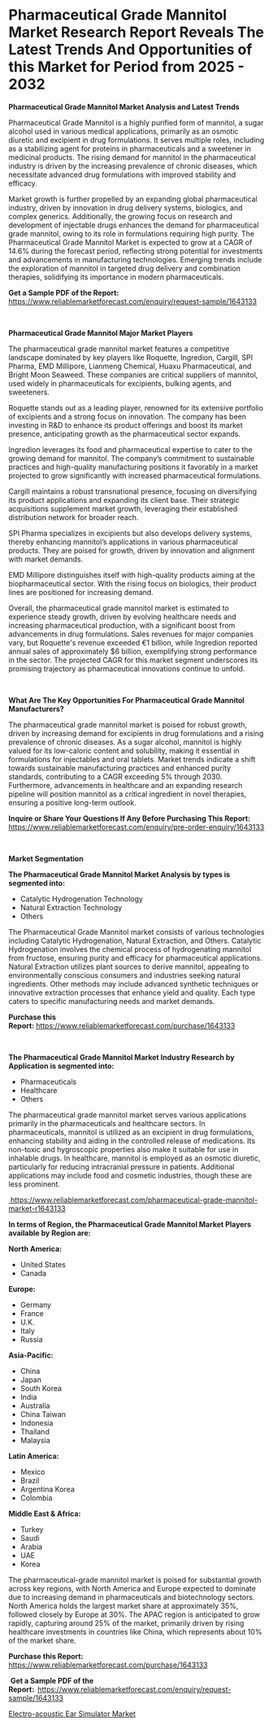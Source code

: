 <p><h1>Pharmaceutical Grade Mannitol Market Research Report Reveals The Latest Trends And Opportunities of this Market for Period from 2025 - 2032</h1></p><p><strong>Pharmaceutical Grade Mannitol Market Analysis and Latest Trends</strong></p>
<p><p>Pharmaceutical Grade Mannitol is a highly purified form of mannitol, a sugar alcohol used in various medical applications, primarily as an osmotic diuretic and excipient in drug formulations. It serves multiple roles, including as a stabilizing agent for proteins in pharmaceuticals and a sweetener in medicinal products. The rising demand for mannitol in the pharmaceutical industry is driven by the increasing prevalence of chronic diseases, which necessitate advanced drug formulations with improved stability and efficacy.</p><p>Market growth is further propelled by an expanding global pharmaceutical industry, driven by innovation in drug delivery systems, biologics, and complex generics. Additionally, the growing focus on research and development of injectable drugs enhances the demand for pharmaceutical grade mannitol, owing to its role in formulations requiring high purity. The Pharmaceutical Grade Mannitol Market is expected to grow at a CAGR of 14.6% during the forecast period, reflecting strong potential for investments and advancements in manufacturing technologies. Emerging trends include the exploration of mannitol in targeted drug delivery and combination therapies, solidifying its importance in modern pharmaceuticals.</p></p>
<p><strong>Get a Sample PDF of the Report:&nbsp;</strong> <a href="https://www.reliablemarketforecast.com/enquiry/request-sample/1643133?utm_campaign=2397&utm_medium=2&utm_source=Github&utm_content=ia&utm_term=28032025&utm_id=pharmaceutical-grade-mannitol">https://www.reliablemarketforecast.com/enquiry/request-sample/1643133</a></p>
<p>&nbsp;</p>
<p><strong>Pharmaceutical Grade Mannitol Major Market Players</strong></p>
<p><p>The pharmaceutical grade mannitol market features a competitive landscape dominated by key players like Roquette, Ingredion, Cargill, SPI Pharma, EMD Millipore, Lianmeng Chemical, Huaxu Pharmaceutical, and Bright Moon Seaweed. These companies are critical suppliers of mannitol, used widely in pharmaceuticals for excipients, bulking agents, and sweeteners.</p><p>Roquette stands out as a leading player, renowned for its extensive portfolio of excipients and a strong focus on innovation. The company has been investing in R&D to enhance its product offerings and boost its market presence, anticipating growth as the pharmaceutical sector expands.</p><p>Ingredion leverages its food and pharmaceutical expertise to cater to the growing demand for mannitol. The company’s commitment to sustainable practices and high-quality manufacturing positions it favorably in a market projected to grow significantly with increased pharmaceutical formulations.</p><p>Cargill maintains a robust transnational presence, focusing on diversifying its product applications and expanding its client base. Their strategic acquisitions supplement market growth, leveraging their established distribution network for broader reach.</p><p>SPI Pharma specializes in excipients but also develops delivery systems, thereby enhancing mannitol’s applications in various pharmaceutical products. They are poised for growth, driven by innovation and alignment with market demands.</p><p>EMD Millipore distinguishes itself with high-quality products aiming at the biopharmaceutical sector. With the rising focus on biologics, their product lines are positioned for increasing demand.</p><p>Overall, the pharmaceutical grade mannitol market is estimated to experience steady growth, driven by evolving healthcare needs and increasing pharmaceutical production, with a significant boost from advancements in drug formulations. Sales revenues for major companies vary, but Roquette's revenue exceeded €1 billion, while Ingredion reported annual sales of approximately $6 billion, exemplifying strong performance in the sector. The projected CAGR for this market segment underscores its promising trajectory as pharmaceutical innovations continue to unfold.</p></p>
<p>&nbsp;</p>
<p><strong>What Are The Key Opportunities For Pharmaceutical Grade Mannitol Manufacturers?</strong></p>
<p><p>The pharmaceutical grade mannitol market is poised for robust growth, driven by increasing demand for excipients in drug formulations and a rising prevalence of chronic diseases. As a sugar alcohol, mannitol is highly valued for its low-caloric content and solubility, making it essential in formulations for injectables and oral tablets. Market trends indicate a shift towards sustainable manufacturing practices and enhanced purity standards, contributing to a CAGR exceeding 5% through 2030. Furthermore, advancements in healthcare and an expanding research pipeline will position mannitol as a critical ingredient in novel therapies, ensuring a positive long-term outlook.</p></p>
<p><strong>Inquire or Share Your Questions If Any Before Purchasing This Report:</strong> <a href="https://www.reliablemarketforecast.com/enquiry/pre-order-enquiry/1643133?utm_campaign=2397&utm_medium=2&utm_source=Github&utm_content=ia&utm_term=28032025&utm_id=pharmaceutical-grade-mannitol">https://www.reliablemarketforecast.com/enquiry/pre-order-enquiry/1643133</a></p>
<p>&nbsp;</p>
<p><strong>Market Segmentation</strong></p>
<p><strong>The Pharmaceutical Grade Mannitol Market Analysis by types is segmented into:</strong></p>
<p><ul><li>Catalytic Hydrogenation Technology</li><li>Natural Extraction Technology</li><li>Others</li></ul></p>
<p><p>The Pharmaceutical Grade Mannitol market consists of various technologies including Catalytic Hydrogenation, Natural Extraction, and Others. Catalytic Hydrogenation involves the chemical process of hydrogenating mannitol from fructose, ensuring purity and efficacy for pharmaceutical applications. Natural Extraction utilizes plant sources to derive mannitol, appealing to environmentally conscious consumers and industries seeking natural ingredients. Other methods may include advanced synthetic techniques or innovative extraction processes that enhance yield and quality. Each type caters to specific manufacturing needs and market demands.</p></p>
<p><strong>Purchase this Report:&nbsp;</strong><a href="https://www.reliablemarketforecast.com/purchase/1643133?utm_campaign=2397&utm_medium=2&utm_source=Github&utm_content=ia&utm_term=28032025&utm_id=pharmaceutical-grade-mannitol">https://www.reliablemarketforecast.com/purchase/1643133</a></p>
<p>&nbsp;</p>
<p><strong>The Pharmaceutical Grade Mannitol Market Industry Research by Application is segmented into:</strong></p>
<p><ul><li>Pharmaceuticals</li><li>Healthcare</li><li>Others</li></ul></p>
<p><p>The pharmaceutical grade mannitol market serves various applications primarily in the pharmaceuticals and healthcare sectors. In pharmaceuticals, mannitol is utilized as an excipient in drug formulations, enhancing stability and aiding in the controlled release of medications. Its non-toxic and hygroscopic properties also make it suitable for use in inhalable drugs. In healthcare, mannitol is employed as an osmotic diuretic, particularly for reducing intracranial pressure in patients. Additional applications may include food and cosmetic industries, though these are less prominent.</p></p>
<p><a href="https://www.reliablemarketforecast.com/pharmaceutical-grade-mannitol-market-r1643133?utm_campaign=2397&utm_medium=2&utm_source=Github&utm_content=ia&utm_term=28032025&utm_id=pharmaceutical-grade-mannitol">&nbsp;https://www.reliablemarketforecast.com/pharmaceutical-grade-mannitol-market-r1643133</a></p>
<p><strong>In terms of Region, the Pharmaceutical Grade Mannitol Market Players available by Region are:</strong></p>
<p>
    <p> <strong> North America: </strong>
        <ul>
            <li>United States</li>
            <li>Canada</li>
        </ul>
        </p> 
    <p> <strong> Europe: </strong>
        <ul>
            <li>Germany</li>
            <li>France</li>
            <li>U.K.</li>
            <li>Italy</li>
            <li>Russia</li>
        </ul>
        </p> 
    <p> <strong> Asia-Pacific: </strong>
        <ul>
            <li>China</li>
            <li>Japan</li>
            <li>South Korea</li>
            <li>India</li>
            <li>Australia</li>
            <li>China Taiwan</li>
            <li>Indonesia</li>
            <li>Thailand</li>
            <li>Malaysia</li>
        </ul>
        </p> 
    <p> <strong> Latin America: </strong>
        <ul>
            <li>Mexico</li>
            <li>Brazil</li>
            <li>Argentina Korea</li>
            <li>Colombia</li>
        </ul>
        </p> 
    <p> <strong> Middle East & Africa: </strong>
        <ul>
            <li>Turkey</li>
            <li>Saudi</li>
            <li>Arabia</li>
            <li>UAE</li>
            <li>Korea</li>
        </ul>
    </p>
    </p>
<p><p>The pharmaceutical-grade mannitol market is poised for substantial growth across key regions, with North America and Europe expected to dominate due to increasing demand in pharmaceuticals and biotechnology sectors. North America holds the largest market share at approximately 35%, followed closely by Europe at 30%. The APAC region is anticipated to grow rapidly, capturing around 25% of the market, primarily driven by rising healthcare investments in countries like China, which represents about 10% of the market share.</p></p>
<p><strong>Purchase this Report: </strong><a href="https://www.reliablemarketforecast.com/purchase/1643133?utm_campaign=2397&utm_medium=2&utm_source=Github&utm_content=ia&utm_term=28032025&utm_id=pharmaceutical-grade-mannitol">https://www.reliablemarketforecast.com/purchase/1643133</a></p>
<p>&nbsp;<strong>Get a Sample PDF of the Report:&nbsp;&nbsp;</strong><a href="https://www.reliablemarketforecast.com/enquiry/request-sample/1643133?utm_campaign=2397&utm_medium=2&utm_source=Github&utm_content=ia&utm_term=28032025&utm_id=pharmaceutical-grade-mannitol">https://www.reliablemarketforecast.com/enquiry/request-sample/1643133</a></p>
<p><strong></strong></p>
<p><p><a href="https://github.com/FahadAhmed223/Market-Research-Report-List-2/blob/main/electro-acoustic-ear-simulator-market.md?utm_campaign=2397&utm_medium=2&utm_source=Github&utm_content=ia&utm_term=28032025&utm_id=pharmaceutical-grade-mannitol">Electro-acoustic Ear Simulator Market</a></p></p>